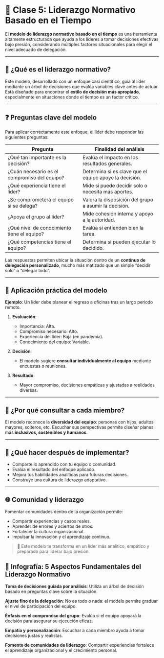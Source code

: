 # 📘 Clase 5: Liderazgo Normativo Basado en el Tiempo

El **modelo de liderazgo normativo basado en el tiempo** es una herramienta altamente estructurada que ayuda a los líderes a tomar decisiones efectivas bajo presión, considerando múltiples factores situacionales para elegir el nivel adecuado de delegación.

---

## 🧭 ¿Qué es el liderazgo normativo?

Este modelo, desarrollado con un enfoque casi científico, guía al líder mediante un árbol de decisiones que evalúa variables clave antes de actuar. Está diseñado para encontrar el **estilo de decisión más apropiado**, especialmente en situaciones donde el tiempo es un factor crítico.

---

## ❓ Preguntas clave del modelo

Para aplicar correctamente este enfoque, el líder debe responder las siguientes preguntas:

| Pregunta                                | Finalidad del análisis                                                |
|-----------------------------------------|------------------------------------------------------------------------|
| ¿Qué tan importante es la decisión?     | Evalúa el impacto en los resultados generales.                        |
| ¿Cuán necesario es el compromiso del equipo? | Determina si es clave que el equipo apoye la decisión.            |
| ¿Qué experiencia tiene el líder?        | Mide si puede decidir solo o necesita más aportes.                    |
| ¿Se comprometerá el equipo si se delega? | Valora la disposición del grupo a asumir la decisión.               |
| ¿Apoya el grupo al líder?               | Mide cohesión interna y apoyo a la autoridad.                         |
| ¿Qué nivel de conocimiento tiene el equipo? | Evalúa si entienden bien la tarea.                                 |
| ¿Qué competencias tiene el equipo?      | Determina si pueden ejecutar lo decidido.                            |

Las respuestas permiten ubicar la situación dentro de un **continuo de delegación personalizado**, mucho más matizado que un simple “decidir solo” o “delegar todo”.

---

## 🔄 Aplicación práctica del modelo

**Ejemplo**: Un líder debe planear el regreso a oficinas tras un largo periodo remoto.

1. **Evaluación**:
   - Importancia: Alta.
   - Compromiso necesario: Alto.
   - Experiencia del líder: Baja (en pandemia).
   - Conocimiento del equipo: Variable.

2. **Decisión**:
   - El modelo sugiere **consultar individualmente al equipo** mediante encuestas o reuniones.

3. **Resultado**:
   - Mayor compromiso, decisiones empáticas y ajustadas a realidades diversas.

---

## 👥 ¿Por qué consultar a cada miembro?

El modelo reconoce la **diversidad del equipo**: personas con hijos, adultos mayores, solteros, etc. Escuchar sus perspectivas permite diseñar planes más **inclusivos, sostenibles y humanos**.

---

## 🧠 ¿Qué hacer después de implementar?

- Comparte lo aprendido con tu equipo o comunidad.
- Evalúa el resultado del enfoque aplicado.
- Mejora tus habilidades analíticas para futuras decisiones.
- Construye una cultura de liderazgo adaptativo.

---

## 🌐 Comunidad y liderazgo

Fomentar comunidades dentro de la organización permite:

- Compartir experiencias y casos reales.
- Aprender de errores y aciertos de otros.
- Fortalecer la cultura organizacional.
- Impulsar la innovación y el aprendizaje continuo.

> 🎯 Este modelo te transforma en un líder más analítico, empático y preparado para liderar bajo presión.

## 🧾 Infografía: 5 Aspectos Fundamentales del Liderazgo Normativo
**Toma de decisiones guiada por análisis**: Utiliza un árbol de decisión basado en preguntas clave sobre la situación.

**Ajuste fino de la delegación**: No es todo o nada: el modelo permite graduar el nivel de participación del equipo.

**Énfasis en el compromiso del grupo**: Evalúa si el equipo apoyará la decisión para asegurar su ejecución eficaz.

**Empatía y personalización**: Escuchar a cada miembro ayuda a tomar decisiones justas y realistas.

**Fomento de comunidades de liderazgo**: Compartir experiencias fortalece el aprendizaje organizacional y el crecimiento personal.